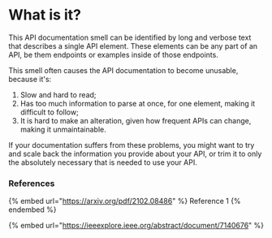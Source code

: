 # What is it?

This API documentation smell can be identified by long and verbose text that describes a single API element. These elements can be any part of an API, be them endpoints or examples inside of those endpoints.

This smell often causes the API documentation to become unusable, because it's:

1. Slow and hard to read;
2. Has too much information to parse at once, for one element, making it difficult to follow;
3. It is hard to make an alteration, given how frequent APIs can change, making it unmaintainable.

If your documentation suffers from these problems, you might want to try and scale back the information you provide about your API, or trim it to only the absolutely necessary that is needed to use your API.

### References

{% embed url="https://arxiv.org/pdf/2102.08486" %}
Reference 1
{% endembed %}

{% embed url="https://ieeexplore.ieee.org/abstract/document/7140676" %}

